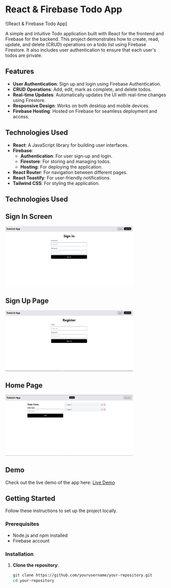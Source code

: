 # React & Firebase Todo App

![React & Firebase Todo App]

A simple and intuitive Todo application built with React for the frontend and Firebase for the backend. This project demonstrates how to create, read, update, and delete (CRUD) operations on a todo list using Firebase Firestore. It also includes user authentication to ensure that each user's todos are private.

## Features

- **User Authentication**: Sign up and login using Firebase Authentication.
- **CRUD Operations**: Add, edit, mark as complete, and delete todos.
- **Real-time Updates**: Automatically updates the UI with real-time changes using Firestore.
- **Responsive Design**: Works on both desktop and mobile devices.
- **Firebase Hosting**: Hosted on Firebase for seamless deployment and access.

## Technologies Used

- **React**: A JavaScript library for building user interfaces.
- **Firebase**:
  - **Authentication**: For user sign-up and login.
  - **Firestore**: For storing and managing todos.
  - **Hosting**: For deploying the application.
- **React Router**: For navigation between different pages.
- **React Toastify**: For user-friendly notifications.
- **Tailwind CSS**: For styling the application.


## Technologies Used


## Sign In Screen

<img src="./screenshots/signin.png" alt="Login Page" width="400">

## Sign Up Page

<img src="./screenshots/signup.png" alt="Register Page" width="400">

## Home Page

<img src="./screenshots/home.png" alt="Home Page" width="400">


## Demo

Check out the live demo of the app here: [Live Demo](https://test-fe4d7.web.app/)



## Getting Started

Follow these instructions to set up the project locally.

### Prerequisites

- Node.js and npm installed
- Firebase account

### Installation

1. **Clone the repository**:
   ```bash
   git clone https://github.com/yourusername/your-repository.git
   cd your-repository
